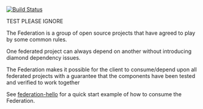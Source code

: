 [![Build Status](https://travis-ci.org/abseil/federation-head.svg?branch=master)](https://travis-ci.org/abseil/federation-head)

TEST PLEASE IGNORE

The Federation is a group of open source projects that have agreed to play by some common rules.  

One federated project can always depend on another without introducing diamond dependency issues.  

The Federation makes it possible for the client to consume/depend upon all federated projects with a 
guarantee that the components have been tested and verified to work together

See [federation-hello](https://github.com/abseil/federation-hello) for a quick start example of how to consume the Federation.
